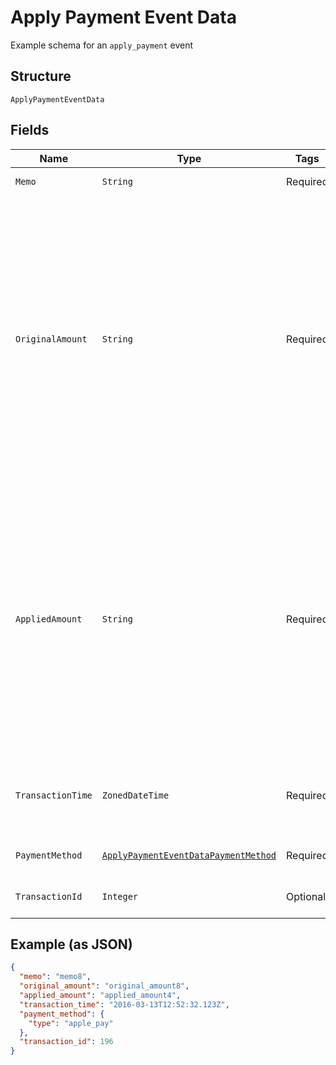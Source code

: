 
# Apply Payment Event Data

Example schema for an `apply_payment` event

## Structure

`ApplyPaymentEventData`

## Fields

| Name | Type | Tags | Description | Getter | Setter |
|  --- | --- | --- | --- | --- | --- |
| `Memo` | `String` | Required | The payment memo | String getMemo() | setMemo(String memo) |
| `OriginalAmount` | `String` | Required | The full, original amount of the payment transaction as a string in full units. Incoming payments can be split amongst several invoices, which will result in a `applied_amount` less than the `original_amount`. Example: A $100.99 payment, of which $40.11 is applied to this invoice, will have an `original_amount` of `"100.99"`. | String getOriginalAmount() | setOriginalAmount(String originalAmount) |
| `AppliedAmount` | `String` | Required | The amount of the payment applied to this invoice. Incoming payments can be split amongst several invoices, which will result in a `applied_amount` less than the `original_amount`. Example: A $100.99 payment, of which $40.11 is applied to this invoice, will have an `applied_amount` of `"40.11"`. | String getAppliedAmount() | setAppliedAmount(String appliedAmount) |
| `TransactionTime` | `ZonedDateTime` | Required | The time the payment was applied, in ISO 8601 format, i.e. "2019-06-07T17:20:06Z" | ZonedDateTime getTransactionTime() | setTransactionTime(ZonedDateTime transactionTime) |
| `PaymentMethod` | [`ApplyPaymentEventDataPaymentMethod`](../../doc/models/containers/apply-payment-event-data-payment-method.md) | Required | This is a container for any-of cases. | ApplyPaymentEventDataPaymentMethod getPaymentMethod() | setPaymentMethod(ApplyPaymentEventDataPaymentMethod paymentMethod) |
| `TransactionId` | `Integer` | Optional | The Chargify id of the original payment | Integer getTransactionId() | setTransactionId(Integer transactionId) |

## Example (as JSON)

```json
{
  "memo": "memo8",
  "original_amount": "original_amount8",
  "applied_amount": "applied_amount4",
  "transaction_time": "2016-03-13T12:52:32.123Z",
  "payment_method": {
    "type": "apple_pay"
  },
  "transaction_id": 196
}
```

